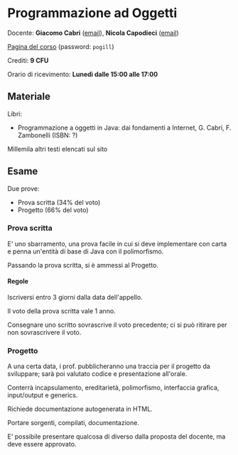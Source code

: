 # Programmazione ad Oggetti

Docente: **Giacomo Cabri** ([email](mailto:giacomo.cabri@unimore.it)), **Nicola Capodieci** ([email](mailto:nicola.capodieci@unimore.it))

[Pagina del corso](http://didattica.agentgroup.unimore.it/wiki/index.php/Programmazione_ad_Oggetti) (password: `pogill`)

Crediti: **9 CFU**

Orario di ricevimento: **Lunedì dalle 15:00 alle 17:00** 

## Materiale

Libri:
- Programmazione a oggetti in Java: dai fondamenti a Internet, G. Cabri, F. Zambonelli (ISBN: ?)

Millemila altri testi elencati sul sito

## Esame

Due prove:

- Prova scritta (34% del voto)
- Progetto (66% del voto)

### Prova scritta

E' uno sbarramento, una prova facile in cui si deve implementare con carta e penna un'entità di base di Java con il polimorfismo.

Passando la prova scritta, si è ammessi al Progetto.

#### Regole

Iscriversi entro 3 giorni dalla data dell'appello.

Il voto della prova scritta vale 1 anno.

Consegnare uno scritto sovrascrive il voto precedente; ci si può ritirare per non sovrascrivere il voto.

### Progetto

A una certa data, i prof. pubblicheranno una traccia per il progetto da sviluppare; sarà poi valutato codice e presentazione all'orale.

Conterrà incapsulamento, ereditarietà, polimorfismo, interfaccia grafica, input/output e generics.

Richiede documentazione autogenerata in HTML.

Portare sorgenti, compilati, documentazione.

E' possibile presentare qualcosa di diverso dalla proposta del docente, ma deve essere approvato.
